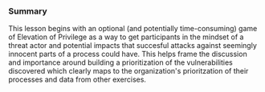### Summary

This lesson begins with an optional (and potentially time-consuming) game of Elevation of Privilege as a way to get participants in the mindset of a threat actor and potential impacts that succesful attacks against seemingly innocent parts of a process could have.  This helps frame the discussion and importance around building a prioritization of the vulnerabilities discovered which clearly maps to the organization's prioritzation of their processes and data from other exercises.
